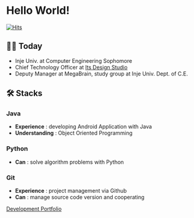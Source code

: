 # Hello World!

[![Hits](https://hits.seeyoufarm.com/api/count/incr/badge.svg?url=https%3A%2F%2Fgithub.com%2Fgjbae1212%2Fhit-counter&count_bg=%23293641&title_bg=%23000000&icon=safari.svg&icon_color=%23FFFFFF&title=hits&edge_flat=false)](https://hits.seeyoufarm.com)

## 🧑‍💻 Today

- Inje Univ. at Computer Engineering Sophomore
- Chief Technology Officer at [Its Design Studio](http://itsteam.kr)
- Deputy Manager at MegaBrain, study group at Inje Univ. Dept. of C.E.

## **🛠️ Stacks**

### Java

- **Experience** : developing Android Application with Java
- **Understanding** : Object Oriented Programming

### Python

- **Can** : solve algorithm problems with Python

### Git

- **Experience** : project management via Github
- **Can** : manage source code version and cooperating

[ Development Portfolio](https://www.notion.so/a52dce78175e4ae3a43a556ff836327d)
